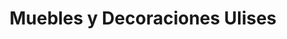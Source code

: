 ---
title: "Muebles y Decoraciones Ulises"
url: /trujillo/muebles-y-decoraciones-ulises/
shop: muebles
---